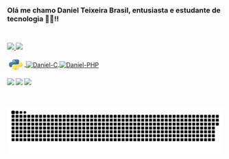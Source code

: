 ### Olá me chamo Daniel Teixeira Brasil, entusiasta e estudante de tecnologia 👋😄!!

  ##

<div style="display: inline_block"><br>
  <a href="https://github.com/Danieltbrasil">
  <img height = "180em" src="https://github-readme-stats.vercel.app/api?username=Danieltbrasil&theme=dracula">
  <img height = "180em" src="https://github-readme-stats.vercel.app/api/top-langs/?username=Danieltbrasil&theme=dracula&layout=compact">
</div>


<div style="display: inline_block"><br>
  <img align="center" alt="Daniel-Python" height="30" width="40" src="https://raw.githubusercontent.com/devicons/devicon/master/icons/python/python-original.svg">
  <img align="center" alt="Daniel-C" height="30" width="40" src="https://cdn.jsdelivr.net/gh/devicons/devicon@latest/icons/c/c-original.svg" />
  <img align="center" alt="Daniel-PHP" height="30" width="40" <img src="https://cdn.jsdelivr.net/gh/devicons/devicon@latest/icons/php/php-original.svg"/>
</div>
<br>
<a href="https://www.instagram.com/danieltbrasil/" target="_blank"><img src="https://img.shields.io/badge/-Instagram-%23E4405F?style=for-the-badge&logo=instagram&logoColor=white" target="_blank"></a>
<a href = "mailto:daniel.brasil2004@gmail.com"><img src="https://img.shields.io/badge/-Gmail-%23333?style=for-the-badge&logo=gmail&logoColor=white" target="_blank"></a>
<a href="https://www.linkedin.com/in/danieltbrasil" target="_blank"><img src="https://img.shields.io/badge/-LinkedIn-%230077B5?style=for-the-badge&logo=linkedin&logoColor=white" target="_blank"></a> 

  ##
<br>

<picture>
  <source media="(prefers-color-scheme: dark)" srcset="https://raw.githubusercontent.com/Danieltbrasil/Danieltbrasil/output/github-contribution-grid-snake-dark.svg">
  <source media="(prefers-color-scheme: light)" srcset="https://raw.githubusercontent.com/Danieltbrasil/Danieltbrasil/output/github-contribution-grid-snake.svg">
  <img alt="github contribution grid snake animation" src="https://raw.githubusercontent.com/Danieltbrasil/Danieltbrasil/output/github-contribution-grid-snake.svg">
</picture>
  
</div>
